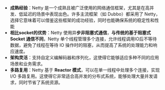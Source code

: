 
- **成熟经验**：Netty 是一个成熟且被广泛使用的网络通信框架，尤其是在高并发、低延迟的场景中表现出色。许多主流框架（如 Dubbo）都采用了 Netty，选择它意味着可以借鉴这些框架的成功经验，同时也能确保系统的稳定性和性能
- **相比socket的优势**：Netty 使用异**步非阻塞式通信**，**与传统的基于阻塞式 Socket 通信不同**，Netty 单个线程管理多个连接，允许线程调用IO后不等待数据，避免了线程在等待 IO 操作时的阻塞，从而提高了系统的处理能力和响应速度。
- **架构灵活**：支持自定义编解码器和序列化，这使得它能够适应多种不同的应用场景和业务需求。
- **多路复用**：Netty 基于 **Reactor 模式**，可以在单一线程中处理多个连接，实现 I/O 多路复用。这使得它非常适合高并发的分布式系统，能够处理大量并发请求，同时节省了系统资源。